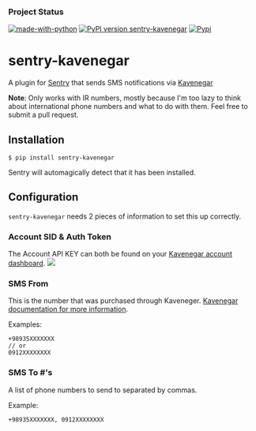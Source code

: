 ### Project Status
[![made-with-python](https://img.shields.io/badge/Made%20with-Python-1f425f.svg)](https://www.python.org/)
[![PyPI version sentry-kavenegar](https://img.shields.io/badge/Pypi%20Version-0.1.0-green.svg)](https://pypi.org/project/sentry-kavenegar/)
[![Pypi](https://img.shields.io/badge/Pypi-yes-green.svg)](https://pypi.org/project/sentry-kavenegar/)

# sentry-kavenegar
A plugin for [Sentry](https://www.getsentry.com/) that sends SMS notifications via [Kavenegar](https://kavenegar.com/)

**Note**: Only works with IR numbers, mostly because I'm too lazy to think about international phone numbers and what to do with them. Feel free to submit a pull request.

## Installation
`$ pip install sentry-kavenegar`

Sentry will automagically detect that it has been installed.

## Configuration
`sentry-kavenegar` needs 2 pieces of information to set this up correctly.

### Account SID & Auth Token
The Account API KEY can both be found on your [Kavenegar account dashboard](https://panel.kavenegar.com/client/setting/account).
![](http://i.imgur.com/XfrTV2R.png)

### SMS From # 
This is the number that was purchased through Kaveneger. [Kavenegar documentation for more information](https://kavenegar.com/rest.html).

Examples:
```
+98935XXXXXXX
// or
0912XXXXXXXX
```

### SMS To #'s
A list of phone numbers to send to separated by commas.

Example:
```
+98935XXXXXXX, 0912XXXXXXXX
```
